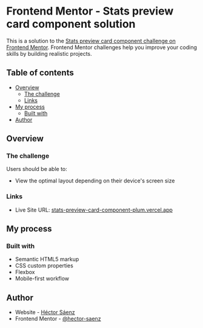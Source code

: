 # Frontend Mentor - Stats preview card component solution

This is a solution to the [Stats preview card component challenge on Frontend Mentor](https://www.frontendmentor.io/challenges/stats-preview-card-component-8JqbgoU62). Frontend Mentor challenges help you improve your coding skills by building realistic projects. 

## Table of contents

- [Overview](#overview)
  - [The challenge](#the-challenge)
  - [Links](#links)
- [My process](#my-process)
  - [Built with](#built-with)
- [Author](#author)

## Overview

### The challenge

Users should be able to:

- View the optimal layout depending on their device's screen size

### Links

- Live Site URL: [stats-preview-card-component-plum.vercel.app](https://stats-preview-card-component-plum.vercel.app/)

## My process

### Built with

- Semantic HTML5 markup
- CSS custom properties
- Flexbox
- Mobile-first workflow

## Author

- Website - [Héctor Sáenz](https://www.saenzhector.com)
- Frontend Mentor - [@hector-saenz](https://www.frontendmentor.io/profile/hector-saenz)
